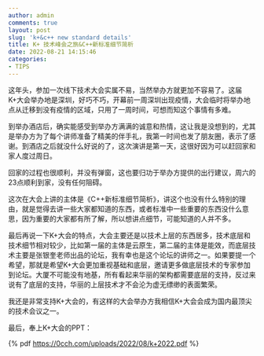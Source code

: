 ```yaml
---
author: admin
comments: true
layout: post
slug: 'k+&c++ new standard details'
title: K+ 技术峰会之旅&C++新标准细节简析
date: 2022-08-21 14:15:46
categories:
- TIPS
---
```


这年头，参加一次线下技术大会实属不易，当然举办方就更加不容易了。这届K+大会举办地是深圳，好巧不巧，开幕前一周深圳出现疫情，大会临时将举办地点从迁移到没有疫情的区域，只用了一周时间，可想而知这个事情有多难。

到举办酒店后，确实能感受到举办方满满的诚意和热情，这让我是没想到的，尤其是举办方为了每个讲师准备了精美的伴手礼，我第一时间也发了朋友圈，表示了感谢。到酒店之后就没什么好说的了，这次演讲是第一天，这很好因为可以赶回家和家人度过周日。

回家的过程也很顺利，并没有弹窗，这也要归功于举办方提供的出行建议，周六的23点顺利到家，没有任何阻碍。

这次在大会上讲的主体是《C++新标准细节简析》，讲这个也没有什么特别的理由，就是觉得去讲一些大家都知道的东西，或者标准中一些重要的东西没什么意思，因为重要的大家都有所了解，所以想讲点细节，可能知道的人并不多。

最后再说一下K+大会的特点，大会主要还是以技术上层的东西居多，技术底层和技术细节相对较少，比如第一届的主体是云原生，第二届的主体是能效，而底层技术主要是张银奎老师出品的论坛，我有幸也是这个论坛的讲师之一。如果要提一个希望，那就是希望K+大会更加重视基础和底层，邀请更多做底层技术的专家参加到论坛。大厦不可能没有地基，所有看起来华丽的架构都需要底层的支持，反过来说有了底层的支持，华丽的上层技术才不会沦为虚无缥缈的表面繁荣。

我还是非常支持K+大会的，有这样的大会举办方我相信K+大会会成为国内最顶尖的技术会议之一。

最后，奉上K+大会的PPT：

{% pdf https://0cch.com/uploads/2022/08/k+2022.pdf %}